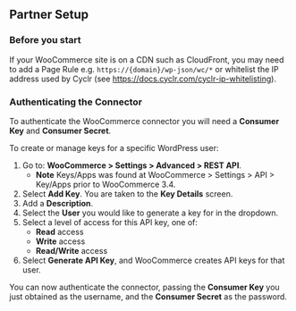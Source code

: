 
## Partner Setup

### Before you start

If your WooCommerce site is on a CDN such as CloudFront, you may need to add a Page Rule e.g. ``https://{domain}/wp-json/wc/*`` or whitelist the IP address used by Cyclr (see https://docs.cyclr.com/cyclr-ip-whitelisting).

### Authenticating the Connector

To authenticate the WooCommerce connector you will need a **Consumer Key** and **Consumer Secret**.

To create or manage keys for a specific WordPress user:
1. Go to: **WooCommerce > Settings > Advanced > REST API**.
	- **Note** Keys/Apps was found at WooCommerce > Settings > API > Key/Apps prior to WooCommerce 3.4.
2. Select **Add Key**.  You are taken to the **Key Details** screen.
3. Add a **Description**.
4. Select the **User** you would like to generate a key for in the dropdown.
5. Select a level of access for this API key, one of:
	- **Read** access
	- **Write** access 
	- **Read/Write** access
6. Select **Generate API Key**, and WooCommerce creates API keys for that user.

You can now authenticate the connector, passing the **Consumer Key** you just obtained as the username, and the **Consumer Secret** as the password.